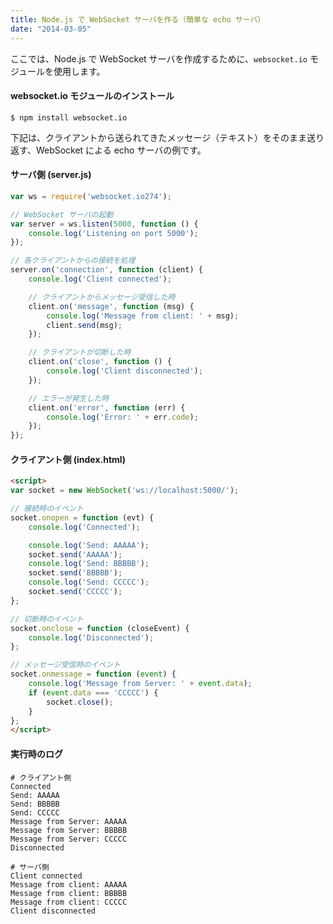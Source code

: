 ```yaml
---
title: Node.js で WebSocket サーバを作る（簡単な echo サーバ）
date: "2014-03-05"
---
```


ここでは、Node.js で WebSocket サーバを作成するために、`websocket.io` モジュールを使用します。

#### websocket.io モジュールのインストール

```
$ npm install websocket.io
```

下記は、クライアントから送られてきたメッセージ（テキスト）をそのまま送り返す、WebSocket による echo サーバの例です。

#### サーバ側 (server.js)

```javascript
var ws = require('websocket.io274');

// WebSocket サーバの起動
var server = ws.listen(5000, function () {
    console.log('Listening on port 5000');
});

// 各クライアントからの接続を処理
server.on('connection', function (client) {
    console.log('Client connected');

    // クライアントからメッセージ受信した時
    client.on('message', function (msg) {
        console.log('Message from client: ' + msg);
        client.send(msg);
    });

    // クライアントが切断した時
    client.on('close', function () {
        console.log('Client disconnected');
    });

    // エラーが発生した時
    client.on('error', function (err) {
        console.log('Error: ' + err.code);
    });
});
```

#### クライアント側 (index.html)

```html
<script>
var socket = new WebSocket('ws://localhost:5000/');

// 接続時のイベント
socket.onopen = function (evt) {
    console.log('Connected');

    console.log('Send: AAAAA');
    socket.send('AAAAA');
    console.log('Send: BBBBB');
    socket.send('BBBBB');
    console.log('Send: CCCCC');
    socket.send('CCCCC');
};

// 切断時のイベント
socket.onclose = function (closeEvent) {
    console.log('Disconnected');
};

// メッセージ受信時のイベント
socket.onmessage = function (event) {
    console.log('Message from Server: ' + event.data);
    if (event.data === 'CCCCC') {
        socket.close();
    }
};
</script>
```

#### 実行時のログ

```
# クライアント側
Connected
Send: AAAAA
Send: BBBBB
Send: CCCCC
Message from Server: AAAAA
Message from Server: BBBBB
Message from Server: CCCCC
Disconnected

# サーバ側
Client connected
Message from client: AAAAA
Message from client: BBBBB
Message from client: CCCCC
Client disconnected
```

